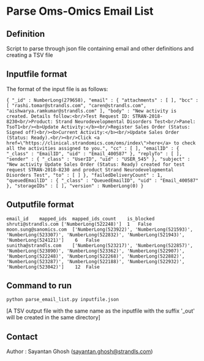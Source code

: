 # Parse Oms-Omics Email List

## Definition

Script to parse through json file containing email and other definitions and creating a TSV file 

## Inputfile format

The format of the input file is as follows:

	{ "_id" : NumberLong(279658), "email" : { "attachments" : [ ], "bcc" : [ "rashi.tomar@strandls.com", "caren@strandls.com", "aishwarya.ramkumar@strandls.com" ], "body" : "New activity is created. Details follow:<br/>Test Request ID: STRAN-2018-8230<br/>Product: Strand Neurodevelopmental Disorders Test<br/>Panel: TsoT1<br/><b>Update Activity:</b><br/>Register Sales Order (Status: Signed off)<br/><b>Current Activity:</b><br/>Update Sales Order (Status: Ready).<br/><br/>Click <a href=\"https://clinical.strandomics.com/oms/index\">here</a> to check all the activities assigned to you.", "cc" : [ ], "emailID" : { "_class" : "EmailID", "uid" : "Email_400587" }, "replyTo" : [ ], "sender" : { "_class" : "UserID", "uid" : "USER_545" }, "subject" : "New activity Update Sales Order (Status: Ready) created for test request STRAN-2018-8230 and product Strand Neurodevelopmental Disorders Test", "to" : [ ] }, "failedDeliveryCount" : 1, "queuedEmailID" : { "_class" : "QueuedEmailID", "uid" : "Email_400587" }, "storageIDs" : [ ], "version" : NumberLong(0) }


## Outputfile format

	email_id	mapped_ids	mapped_ids_count	is_blocked
	shruti@strandls.com	['NumberLong(522248)']	1	False
	moon.sung@sanomics.com	['NumberLong(523922)', 'NumberLong(521593)', 'NumberLong(523307)', 'NumberLong(522832)', 'NumberLong(521943)', 'NumberLong(524121)']	6	False
	sunitha@strandls.com	['NumberLong(523217)', 'NumberLong(522857)', 'NumberLong(523890)', 'NumberLong(523362)', 'NumberLong(522907)', 'NumberLong(522248)', 'NumberLong(522268)', 'NumberLong(522882)', 'NumberLong(523287)', 'NumberLong(522188)', 'NumberLong(522932)', 'NumberLong(523042)']	12	False


## Command to run

	python parse_email_list.py inputfile.json

[A TSV output file with the same name as the inputfile with the suffix '\_out' will be created in the same directory]

## Contact

Author : Sayantan Ghosh (sayantan.ghosh@strandls.com)